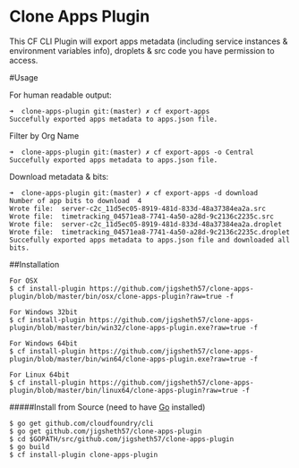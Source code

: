 # Clone Apps Plugin
This CF CLI Plugin will export apps metadata (including service instances & environment variables info), droplets & src code you have permission to access.

#Usage

For human readable output:

```
➜  clone-apps-plugin git:(master) ✗ cf export-apps
Succefully exported apps metadata to apps.json file.
```

Filter by Org Name

```
➜  clone-apps-plugin git:(master) ✗ cf export-apps -o Central
Succefully exported apps metadata to apps.json file.
```

Download metadata & bits:

```
➜  clone-apps-plugin git:(master) ✗ cf export-apps -d download
Number of app bits to download  4
Wrote file:  server-c2c_11d5ec05-8919-481d-833d-48a37384ea2a.src
Wrote file:  timetracking_04571ea8-7741-4a50-a28d-9c2136c2235c.src
Wrote file:  server-c2c_11d5ec05-8919-481d-833d-48a37384ea2a.droplet
Wrote file:  timetracking_04571ea8-7741-4a50-a28d-9c2136c2235c.droplet
Succefully exported apps metadata to apps.json file and downloaded all bits.
```


##Installation
```
For OSX
$ cf install-plugin https://github.com/jigsheth57/clone-apps-plugin/blob/master/bin/osx/clone-apps-plugin?raw=true -f

For Windows 32bit
$ cf install-plugin https://github.com/jigsheth57/clone-apps-plugin/blob/master/bin/win32/clone-apps-plugin.exe?raw=true -f

For Windows 64bit
$ cf install-plugin https://github.com/jigsheth57/clone-apps-plugin/blob/master/bin/win64/clone-apps-plugin.exe?raw=true -f

For Linux 64bit
$ cf install-plugin https://github.com/jigsheth57/clone-apps-plugin/blob/master/bin/linux64/clone-apps-plugin?raw=true -f

```
#####Install from Source (need to have [Go](http://golang.org/dl/) installed)
  ```
  $ go get github.com/cloudfoundry/cli
  $ go get github.com/jigsheth57/clone-apps-plugin
  $ cd $GOPATH/src/github.com/jigsheth57/clone-apps-plugin
  $ go build
  $ cf install-plugin clone-apps-plugin
  ```
